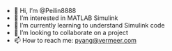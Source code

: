 - 👋 Hi, I’m @Peilin8888
- 👀 I’m interested in MATLAB Simulink
- 🌱 I’m currently learning to understand Simulink code
- 💞️ I’m looking to collaborate on a project
- 📫 How to reach me: pyang@vermeer.com

<!---
Peilin8888/Peilin8888 is a ✨ special ✨ repository because its `README.md` (this file) appears on your GitHub profile.
You can click the Preview link to take a look at your changes.
--->
